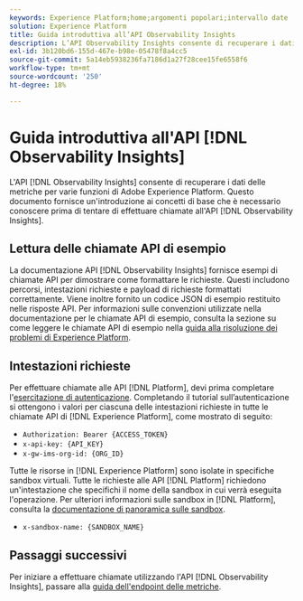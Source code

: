 ```yaml
---
keywords: Experience Platform;home;argomenti popolari;intervallo date
solution: Experience Platform
title: Guida introduttiva all’API Observability Insights
description: L’API Observability Insights consente di recuperare i dati delle metriche per varie funzioni di Adobe Experience Platform. Questo documento fornisce un’introduzione ai concetti di base che è necessario conoscere prima di tentare di effettuare chiamate all’API Observability Insights.
exl-id: 3b120bd6-155d-467e-b98e-05478f8a4cc5
source-git-commit: 5a14eb5938236fa7186d1a27f28cee15fe6558f6
workflow-type: tm+mt
source-wordcount: '250'
ht-degree: 18%

---
```


# Guida introduttiva all&#39;API [!DNL Observability Insights]

L&#39;API [!DNL Observability Insights] consente di recuperare i dati delle metriche per varie funzioni di Adobe Experience Platform. Questo documento fornisce un&#39;introduzione ai concetti di base che è necessario conoscere prima di tentare di effettuare chiamate all&#39;API [!DNL Observability Insights].

## Lettura delle chiamate API di esempio

La documentazione API [!DNL Observability Insights] fornisce esempi di chiamate API per dimostrare come formattare le richieste. Questi includono percorsi, intestazioni richieste e payload di richieste formattati correttamente. Viene inoltre fornito un codice JSON di esempio restituito nelle risposte API. Per informazioni sulle convenzioni utilizzate nella documentazione per le chiamate API di esempio, consulta la sezione su come leggere le chiamate API di esempio nella [guida alla risoluzione dei problemi di Experience Platform](../../landing/troubleshooting.md).

## Intestazioni richieste

Per effettuare chiamate alle API [!DNL Platform], devi prima completare l&#39;[esercitazione di autenticazione](https://www.adobe.com/go/platform-api-authentication-en). Completando il tutorial sull’autenticazione si ottengono i valori per ciascuna delle intestazioni richieste in tutte le chiamate API di [!DNL Experience Platform], come mostrato di seguito:

* `Authorization: Bearer {ACCESS_TOKEN}`
* `x-api-key: {API_KEY}`
* `x-gw-ims-org-id: {ORG_ID}`

Tutte le risorse in [!DNL Experience Platform] sono isolate in specifiche sandbox virtuali. Tutte le richieste alle API [!DNL Platform] richiedono un&#39;intestazione che specifichi il nome della sandbox in cui verrà eseguita l&#39;operazione. Per ulteriori informazioni sulle sandbox in [!DNL Platform], consulta la [documentazione di panoramica sulle sandbox](../../sandboxes/home.md).

* `x-sandbox-name: {SANDBOX_NAME}`

## Passaggi successivi

Per iniziare a effettuare chiamate utilizzando l&#39;API [!DNL Observability Insights], passare alla [guida dell&#39;endpoint delle metriche](./metrics.md).
